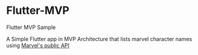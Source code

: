 # Flutter-MVP
Flutter MVP Sample

A Simple Flutter app in MVP Architecture that lists marvel character names using [Marvel's public API](https://developer.marvel.com/)
